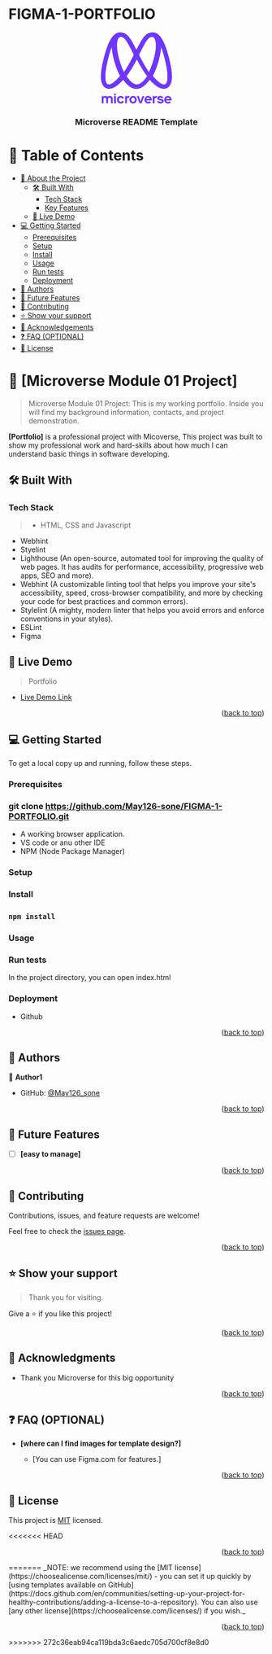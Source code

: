 # FIGMA-1-PORTFOLIO

<div align="center">
  <!-- You are encouraged to replace this logo with your own! Otherwise you can also remove it. -->
  <img src="murple_logo.png" alt="logo" width="140"  height="auto" />
  <br/>

  <h3><b>Microverse README Template</b></h3>

</div>

<!-- TABLE OF CONTENTS -->

# 📗 Table of Contents

- [📖 About the Project](#about-project)
  - [🛠 Built With](#built-with)
    - [Tech Stack](#tech-stack)
    - [Key Features](#key-features)
  - [🚀 Live Demo](#live-demo)
- [💻 Getting Started](#getting-started)
  - [Prerequisites](#prerequisites)
  - [Setup](#setup)
  - [Install](#install)
  - [Usage](#usage)
  - [Run tests](#run-tests)
  - [Deployment](#deployment)
- [👥 Authors](#authors)
- [🔭 Future Features](#future-features)
- [🤝 Contributing](#contributing)
- [⭐️ Show your support](#support)
- [🙏 Acknowledgements](#acknowledgements)
- [❓ FAQ (OPTIONAL)](#faq)
- [📝 License](#license)

<!-- PROJECT DESCRIPTION -->

# 📖 [Microverse Module 01 Project] <a name="about-project"></a>

> Microverse Module 01 Project: This is my working portfolio. Inside you will find my background information, contacts, and project demonstration.

**[Portfolio]** is a professional project with Micoverse, This project was built to show my professional work and hard-skills about how much I can understand basic things in software developing.

## 🛠 Built With <a name="built-with"></a>

### Tech Stack <a name="tech-stack"></a>

> - HTML, CSS and Javascript
- Webhint
- Styelint
- Lighthouse (An open-source, automated tool for improving the quality of web pages. It has audits for performance, accessibility, progressive web apps, SEO and more).
- Webhint (A customizable linting tool that helps you improve your site's accessibility, speed, cross-browser compatibility, and more by checking your code for best practices and common errors).
- Stylelint (A mighty, modern linter that helps you avoid errors and enforce conventions in your styles).
- ESLint
- Figma

<!-- LIVE DEMO -->

## 🚀 Live Demo <a name="live-demo"></a>

> Portfolio

- [Live Demo Link](https://may126-sone.github.io/FIGMA-1-PORTFOLIO/)

<p align="right">(<a href="#readme-top">back to top</a>)</p>

<!-- GETTING STARTED -->

## 💻 Getting Started <a name="getting-started"></a>

To get a local copy up and running, follow these steps.

### Prerequisites

### git clone https://github.com/May126-sone/FIGMA-1-PORTFOLIO.git

- A working browser application.
- VS code or anu other IDE
- NPM (Node Package Manager)

<!--
Example command:

```sh
 gem install rails
```
 -->

### Setup

<!--
Example commands:

```sh
  cd my-folder
  git clone git@github.com:myaccount/my-project.git
```
--->

### Install

### `npm install`

### Usage

<!--
Example command:

```sh
  rails server
```
--->

### Run tests

In the project directory, you can open index.html

<!--
Example command:

```sh
  bin/rails test test/models/article_test.rb
```
--->

### Deployment

- Github

<!--
Example:

```sh

```
 -->

<p align="right">(<a href="#readme-top">back to top</a>)</p>

<!-- AUTHORS -->

## 👥 Authors <a name="authors"></a>

👤 **Author1**

- GitHub: [@May126_sone](https://github.com/May126-sone)

<p align="right">(<a href="#readme-top">back to top</a>)</p>

<!-- FUTURE FEATURES -->

## 🔭 Future Features <a name="future-features"></a>

- [ ] **[easy to manage]**

<p align="right">(<a href="#readme-top">back to top</a>)</p>

<!-- CONTRIBUTING -->

## 🤝 Contributing <a name="contributing"></a>

Contributions, issues, and feature requests are welcome!

Feel free to check the [issues page](../../issues/).

<p align="right">(<a href="#readme-top">back to top</a>)</p>

<!-- SUPPORT -->

## ⭐️ Show your support <a name="support"></a>

> Thank you for visiting.

Give a ⭐️ if you like this project!

<p align="right">(<a href="#readme-top">back to top</a>)</p>

<!-- ACKNOWLEDGEMENTS -->

## 🙏 Acknowledgments <a name="acknowledgements"></a>

- Thank you Microverse for this big opportunity

<p align="right">(<a href="#readme-top">back to top</a>)</p>

<!-- FAQ (optional) -->

## ❓ FAQ (OPTIONAL) <a name="faq"></a>

- **[where can I find images for template design?]**

  - [You can use Figma.com for features.]

<p align="right">(<a href="#readme-top">back to top</a>)</p>

<!-- LICENSE -->

## 📝 License <a name="license"></a>

This project is [MIT](./LICENSE) licensed.

<<<<<<< HEAD
<p align="right">(<a href="#readme-top">back to top</a>)</p>
=======
_NOTE: we recommend using the [MIT license](https://choosealicense.com/licenses/mit/) - you can set it up quickly by [using templates available on GitHub](https://docs.github.com/en/communities/setting-up-your-project-for-healthy-contributions/adding-a-license-to-a-repository). You can also use [any other license](https://choosealicense.com/licenses/) if you wish._

<p align="right">(<a href="#readme-top">back to top</a>)</p>
>>>>>>> 272c36eab94ca119bda3c6aedc705d700cf8e8d0
